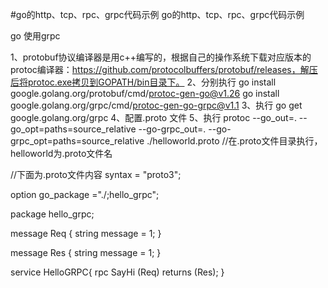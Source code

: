 #go的http、tcp、rpc、grpc代码示例
go的http、tcp、rpc、grpc代码示例

go 使用grpc

1、protobuf协议编译器是用c++编写的，根据自己的操作系统下载对应版本的protoc编译器：https://github.com/protocolbuffers/protobuf/releases，解压后将protoc.exe拷贝到GOPATH/bin目录下。
2、分别执行 go install google.golang.org/protobuf/cmd/protoc-gen-go@v1.26   go install google.golang.org/grpc/cmd/protoc-gen-go-grpc@v1.1
3、执行 go get google.golang.org/grpc
4、配置.proto 文件
5、执行 protoc --go_out=. --go_opt=paths=source_relative --go-grpc_out=. --go-grpc_opt=paths=source_relative ./helloworld.proto  //在.proto文件目录执行，helloworld为.proto文件名

//下面为.proto文件内容
syntax = "proto3";

option go_package ="./;hello_grpc";

package hello_grpc;

message Req {
    string message = 1;
}

message Res {
    string message = 1;
}

service HelloGRPC{
    rpc SayHi (Req) returns (Res);
}
